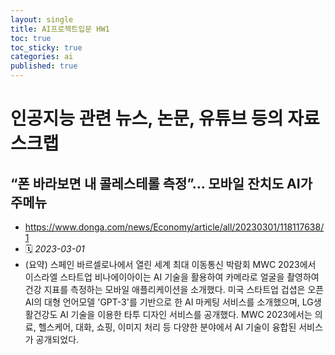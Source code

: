 ```yaml
---
layout: single
title: AI프로젝트입문 HW1
toc: true
toc_sticky: true
categories: ai
published: true
---
```


# 인공지능 관련 뉴스, 논문, 유튜브 등의 자료 스크랩

## “폰 바라보면 내 콜레스테롤 측정”… 모바일 잔치도 AI가 주메뉴
* <https://www.donga.com/news/Economy/article/all/20230301/118117638/1>
* 🗓️ *2023-03-01*
* (요약) 스페인 바르셀로나에서 열린 세계 최대 이동통신 박람회 MWC 2023에서 이스라엘 스타트업 비나에이아이는 AI 기술을 활용하여 카메라로 얼굴을 촬영하여 건강 지표를 측정하는 모바일 애플리케이션을 소개했다. 미국 스타트업 겁셥은 오픈AI의 대형 언어모델 'GPT-3'를 기반으로 한 AI 마케팅 서비스를 소개했으며, LG생활건강도 AI 기술을 이용한 타투 디자인 서비스를 공개했다. MWC 2023에서는 의료, 헬스케어, 대화, 쇼핑, 이미지 처리 등 다양한 분야에서 AI 기술이 융합된 서비스가 공개되었다.
